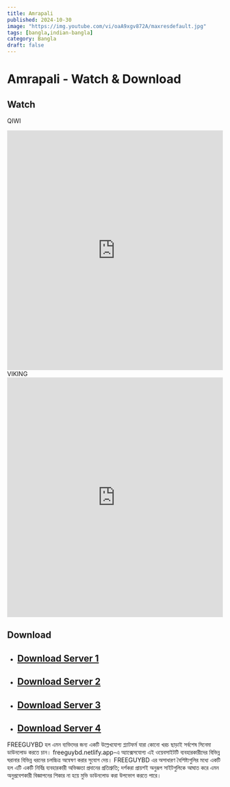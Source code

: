 ```yaml
---
title: Amrapali
published: 2024-10-30
image: "https://img.youtube.com/vi/oaA9xgv872A/maxresdefault.jpg"
tags: [bangla,indian-bangla]
category: Bangla
draft: false
---
```


# Amrapali - Watch & Download

## Watch
QIWI
<iframe frameborder="0" allowfullscreen="true" scrolling="no" allow="autoplay;fullscreen" src="https://freecatv.pages.dev/gdplayer?player=fluidplayer&provider=rand&format=video%2Fmp4&link=https://spyderrock.com/nhk14708-Amrapali2022IndianBengali720p.mkv" style="border:0px #ffffff none;" height="560px" width="100%" allowfullscreen></iframe>
VIKING
<iframe frameborder="0" allowfullscreen="true" scrolling="no" allow="autoplay;fullscreen" src="https://freecatv.pages.dev/gdplayer?player=fluidplayer&provider=rand&format=video%2Fmp4&link=https://rp.vikingfile.com/download/EThxqCXj5L/Amrapali%20(2022)%20Indian%20Bengali%20720p.mkv" style="border:0px #ffffff none;" height="560px" width="100%" allowfullscreen></iframe>



## Download  

* ## [Download Server 1 ](https://spyderrock.com/nhk14708-Amrapali2022IndianBengali720p.mkv)

* ## [Download Server 2 ](https://rp.vikingfile.com/download/EThxqCXj5L/Amrapali%20(2022)%20Indian%20Bengali%20720p.mkv)

* ## [Download Server 3 ](https://qiwi.gg/file/nhk14708-Amrapali2022IndianBengali720p)

* ## [Download Server 4 ](https://vik1ngfile.uk.to/f/Ls3L0vgMfs)



FREEGUYBD হল এমন ব্যক্তিদের জন্য একটি উল্লেখযোগ্য প্ল্যাটফর্ম যারা কোনো খরচ ছাড়াই সর্বশেষ সিনেমা ডাউনলোড করতে চান। freeguybd.netlify.app-এ অ্যাক্সেসযোগ্য এই ওয়েবসাইটটি ব্যবহারকারীদের বিভিন্ন ঘরানার বিভিন্ন ধরনের চলচ্চিত্র অন্বেষণ করার সুযোগ দেয়। FREEGUYBD এর অসাধারণ বৈশিষ্ট্যগুলির মধ্যে একটি হল এটি একটি নির্বিঘ্ন ব্যবহারকারী অভিজ্ঞতা প্রদানের প্রতিশ্রুতি; দর্শকরা প্রায়শই অনুরূপ সাইটগুলিকে আঘাত করে এমন অনুপ্রবেশকারী বিজ্ঞাপনের শিকার না হয়ে মুভি ডাউনলোড করা উপভোগ করতে পারে।

